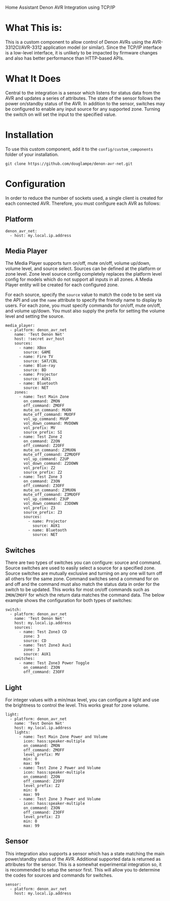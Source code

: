 Home Assistant Denon AVR Integration using TCP/IP

# What This is:
This is a custom component to allow control of Denon AVRs using the AVR-3312CI/AVR-3312 application model (or similar).
Since the TCP/IP interface is a low-level interface, it is unlikely to be impacted by firmware changes and also has
better performance than HTTP-based APIs.

# What It Does
Central to the integration is a sensor which listens for status data from the AVR and updates a series of attributes.
The state of the sensor follows the power on/standby status of the AVR. In addition to the sensor, switches may be
configured to enable any input source for any supported zone. Turning the switch on will set the input to the 
specified value.

# Installation
To use this custom component, add it to the `config/custom_components` folder of your installation.

```
git clone https://github.com/douglampe/denon-avr-net.git
```

# Configuration
In order to reduce the number of sockets used, a single client is created for each connected AVR. Therefore, you must
configure each AVR as follows:

## Platform
```
denon_avr_net:
  - host: my.local.ip.address
```

## Media Player
The Media Player supports turn on/off, mute on/off, volume up/down, volume level, and source select. Sources can be
defined at the platform or zone level. Zone level source config completely replaces the platform level config for
models which do not support all inputs in all zones. A Media Player entity will be created for each configured zone.

For each source, specify the `source` value to match the code to be sent via the API and use the `name` attribute to
specify the friendly name to display to users. For each zone, you must specify commands for on/off, mute on/off,
and volume up/down. You must also supply the prefix for setting the volume level and setting the source.

```
media_player:
  - platform: denon_avr_net
    name: 'Test Denon Net'
    host: !secret avr_host
    sources:
      - name: XBox
        source: GAME
      - name: Fire TV
        source: SAT/CBL
      - name: Blue-ray
        source: BD
      - name: Projector
        source: AUX1
      - name: Bluetooth
        source: NET
    zones:
      - name: Test Main Zone
        on_command: ZMON
        off_command: ZMOFF
        mute_on_command: MUON
        mute_off_command: MUOFF
        vol_up_command: MVUP
        vol_down_command: MVDOWN
        vol_prefix: MV
        source_prefix: SI
      - name: Test Zone 2
        on_command: Z2ON
        off_command: Z2OFF
        mute_on_command: Z2MUON
        mute_off_command: Z2MUOFF
        vol_up_command: Z2UP
        vol_down_command: Z2DOWN
        vol_prefix: Z2
        source_prefix: Z2
      - name: Test Zone 3
        on_command: Z3ON
        off_command: Z3OFF
        mute_on_command: Z3MUON
        mute_off_command: Z3MUOFF
        vol_up_command: Z3UP
        vol_down_command: Z3DOWN
        vol_prefix: Z3
        source_prefix: Z3
        sources:
          - name: Projector
            source: AUX1
          - name: Bluetooth
            source: NET
```

## Switches
There are two types of switches you can configure: source and command. Source switches are used to easily select a 
source for a specified zone. Source switches are mutually exclusive and turning on any one will turn off all others
for the same zone. Command switches send a command for on and off and the command must also match the status data
in order for the switch to be updated. This works for most on/off commands such as `ZMON`/`ZMOFF` for which the
return data matches the command data. The below example shows the configuration for both types of switches:

```
switch:
  - platform: denon_avr_net
    name: 'Test Denon Net'
    host: my.local.ip.address
    sources:
      - name: Test Zone3 CD
        zone: 3
        source: CD
      - name: Test Zone3 Aux1
        zone: 3
        source: AUX1
    switches:
      - name: Test Zone3 Power Toggle
        on_command: Z3ON
        off_command: Z3OFF
```

## Light
For integer values with a min/max level, you can configure a light and use the brightness to control the level. This
works great for zone volume.

```
light:
  - platform: denon_avr_net
    name: 'Test Denon Net'
    host: my.local.ip.address
    lights:
      - name: Test Main Zone Power and Volume
        icon: hass:speaker-multiple
        on_command: ZMON
        off_command: ZMOFF
        level_prefix: MV
        min: 0
        max: 99
      - name: Test Zone 2 Power and Volume
        icon: hass:speaker-multiple
        on_command: Z2ON
        off_command: Z2OFF
        level_prefix: Z2
        min: 0
        max: 99
      - name: Test Zone 3 Power and Volume
        icon: hass:speaker-multiple
        on_command: Z3ON
        off_command: Z3OFF
        level_prefix: Z3
        min: 0
        max: 99

```

## Sensor
This integration also supports a sensor which has a state matching the main power/standby status of the AVR. Additional
supported data is returned as attributes for the sensor. This is a somewhat experimental integration so, it is 
recommended to setup the sensor first. This will allow you to determine the codes for sources and commands for 
switches.

```
sensor:
  - platform: denon_avr_net
    host: my.local.ip.address
```